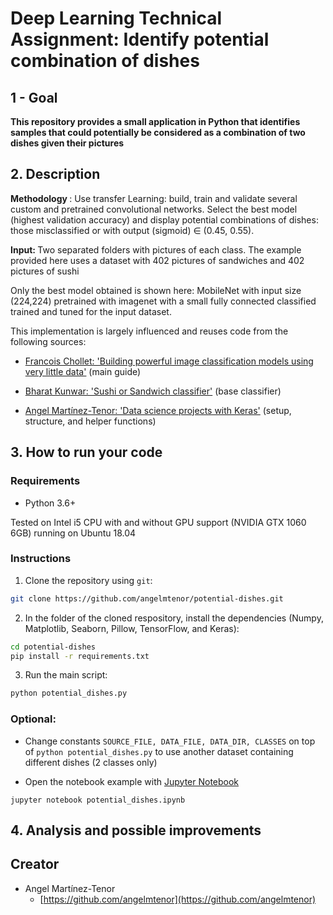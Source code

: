 # Deep Learning Technical Assignment: Identify potential combination of dishes

## 1 - Goal

<b> This repository provides a small application in Python that identifies samples that could potentially be considered as a combination of two dishes given their pictures </b>

## 2. Description 

<b> Methodology </b>: Use transfer Learning: build, train and validate several custom and pretrained convolutional networks. Select the best model (highest validation accuracy) and display potential combinations of dishes: those misclassified or with output (sigmoid)  ∈  (0.45, 0.55).

<b> Input: </b> Two separated folders with pictures of each class. The example provided here uses a dataset with 402 pictures of sandwiches and 402 pictures of sushi

Only the best model obtained is shown here: MobileNet with input size (224,224) pretrained with imagenet with a small fully connected classified trained and tuned for the input dataset.

This implementation is largely influenced and reuses code from the following sources:

- [Francois Chollet: 'Building powerful image classification models using very little data'](https://blog.keras.io/building-powerful-image-classification-models-using-very-little-data.html)  (main guide)

- [Bharat Kunwar: 'Sushi or Sandwich classifier'](https://github.com/brtknr/SushiSandwichClassifier/blob/master/sushi-or-sandwich-keras.ipynb) (base classifier)

- [Angel Martínez-Tenor: 'Data science projects with Keras'](https://github.com/angelmtenor/data-science-keras) (setup, structure, and helper functions)

## 3. How to run your code 

### Requirements
- Python 3.6+

Tested on Intel i5 CPU with and without GPU support (NVIDIA GTX 1060 6GB) running on Ubuntu 18.04


### Instructions

1. Clone the repository using `git`: 
``` sh
git clone https://github.com/angelmtenor/potential-dishes.git
```


2. In the folder of the cloned respository, install the dependencies (Numpy, Matplotlib, Seaborn, Pillow, TensorFlow, and Keras):
``` sh 
cd potential-dishes
pip install -r requirements.txt
```

3. Run the main script:
``` sh 
python potential_dishes.py
```

### Optional: 
* Change constants `SOURCE_FILE, DATA_FILE, DATA_DIR, CLASSES` on top of `python potential_dishes.py` to use another dataset containing different dishes (2 classes only)

* Open the notebook example with [Jupyter Notebook](http://jupyter.readthedocs.io/en/latest/install.html)
```
jupyter notebook potential_dishes.ipynb
```




## 4. Analysis and possible improvements




## Creator

* Angel Martínez-Tenor
    - [https://github.com/angelmtenor](https://github.com/angelmtenor)